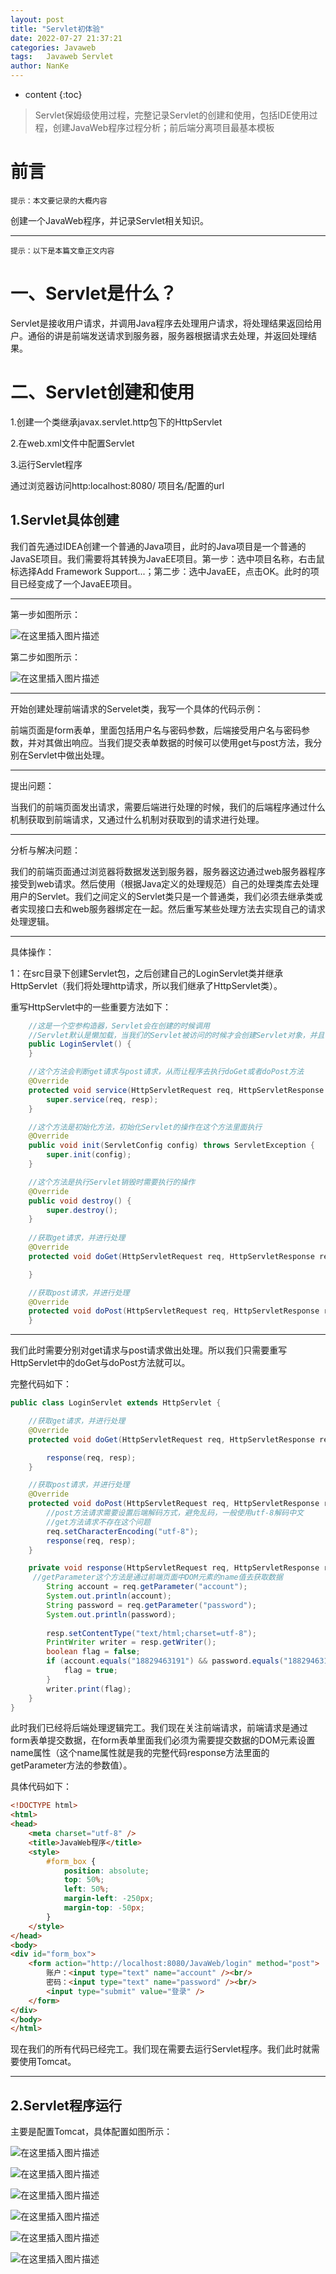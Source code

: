 ```yaml
---
layout: post
title: "Servlet初体验"
date: 2022-07-27 21:37:21
categories: Javaweb
tags:   Javaweb Servlet
author: NanKe
---
```


* content
{:toc}
> Servlet保姆级使用过程，完整记录Servlet的创建和使用，包括IDE使用过程，创建JavaWeb程序过程分析；前后端分离项目最基本模板



# 前言
`提示：本文要记录的大概内容`

创建一个JavaWeb程序，并记录Servlet相关知识。

---

`提示：以下是本篇文章正文内容`

# 一、Servlet是什么？
Servlet是接收用户请求，并调用Java程序去处理用户请求，将处理结果返回给用户。通俗的讲是前端发送请求到服务器，服务器根据请求去处理，并返回处理结果。
# 二、Servlet创建和使用
1.创建一个类继承javax.servlet.http包下的HttpServlet

2.在web.xml文件中配置Servlet

3.运行Servlet程序

通过浏览器访问http:localhost:8080/ 项目名/配置的url

## 1.Servlet具体创建
我们首先通过IDEA创建一个普通的Java项目，此时的Java项目是一个普通的JavaSE项目。我们需要将其转换为JavaEE项目。第一步：选中项目名称，右击鼠标选择Add Framework Support...；第二步：选中JavaEE，点击OK。此时的项目已经变成了一个JavaEE项目。

---
第一步如图所示：

![在这里插入图片描述](https://raw.githubusercontent.com/crazymen-nanke/image/master/note/202303181215877.png)



第二步如图所示：

![在这里插入图片描述](https://raw.githubusercontent.com/crazymen-nanke/image/master/note/202303181215107.png)



---
开始创建处理前端请求的Servelet类，我写一个具体的代码示例：

前端页面是form表单，里面包括用户名与密码参数，后端接受用户名与密码参数，并对其做出响应。当我们提交表单数据的时候可以使用get与post方法，我分别在Servlet中做出处理。

---
提出问题：

当我们的前端页面发出请求，需要后端进行处理的时候，我们的后端程序通过什么机制获取到前端请求，又通过什么机制对获取到的请求进行处理。

---
分析与解决问题：

我们的前端页面通过浏览器将数据发送到服务器，服务器这边通过web服务器程序接受到web请求。然后使用（根据Java定义的处理规范）自己的处理类库去处理用户的Servlet。我们之间定义的Servlet类只是一个普通类，我们必须去继承类或者实现接口去和web服务器绑定在一起。然后重写某些处理方法去实现自己的请求处理逻辑。

---

具体操作：

1：在src目录下创建Servlet包，之后创建自己的LoginServlet类并继承HttpServlet（我们将处理http请求，所以我们继承了HttpServlet类）。

重写HttpServlet中的一些重要方法如下：
```java
    //这是一个空参构造器，Servlet会在创建的时候调用
    //Servlet默认是懒加载，当我们的Servlet被访问的时候才会创建Servlet对象，并且使用的是单例模式
    public LoginServlet() {
    }

    //这个方法会判断get请求与post请求，从而让程序去执行doGet或者doPost方法
    @Override
    protected void service(HttpServletRequest req, HttpServletResponse resp) throws ServletException, IOException {
        super.service(req, resp);
    }

    //这个方法是初始化方法，初始化Servlet的操作在这个方法里面执行
    @Override
    public void init(ServletConfig config) throws ServletException {
        super.init(config);
    }

    //这个方法是执行Servlet销毁时需要执行的操作
    @Override
    public void destroy() {
        super.destroy();
    }
    
    //获取get请求，并进行处理
	@Override
    protected void doGet(HttpServletRequest req, HttpServletResponse resp) throws 		ServletException, IOException {

    }

	//获取post请求，并进行处理
    @Override
    protected void doPost(HttpServletRequest req, HttpServletResponse resp) throws ServletException, IOException {
    }
```

---
我们此时需要分别对get请求与post请求做出处理。所以我们只需要重写HttpServlet中的doGet与doPost方法就可以。

完整代码如下：

```java
public class LoginServlet extends HttpServlet {

    //获取get请求，并进行处理
    @Override
    protected void doGet(HttpServletRequest req, HttpServletResponse resp) throws ServletException, IOException {

        response(req, resp);
    }

    //获取post请求，并进行处理
    @Override
    protected void doPost(HttpServletRequest req, HttpServletResponse resp) throws ServletException, IOException {
        //post方法请求需要设置后端解码方式，避免乱码，一般使用utf-8解码中文
        //get方法请求不存在这个问题
        req.setCharacterEncoding("utf-8");
        response(req, resp);
    }

    private void response(HttpServletRequest req, HttpServletResponse resp) throws IOException {
     //getParameter这个方法是通过前端页面中DOM元素的name值去获取数据
        String account = req.getParameter("account");
        System.out.println(account);
        String password = req.getParameter("password");
        System.out.println(password);
        
        resp.setContentType("text/html;charset=utf-8");
        PrintWriter writer = resp.getWriter();
        boolean flag = false;
        if (account.equals("18829463191") && password.equals("18829463191")) {
            flag = true;
        }
        writer.print(flag);
    }
}
```
此时我们已经将后端处理逻辑完工。我们现在关注前端请求，前端请求是通过form表单提交数据，在form表单里面我们必须为需要提交数据的DOM元素设置name属性（这个name属性就是我的完整代码response方法里面的getParameter方法的参数值）。

具体代码如下：

```html
<!DOCTYPE html>
<html>
<head>
    <meta charset="utf-8" />
    <title>JavaWeb程序</title>
    <style>
        #form_box {
            position: absolute;
            top: 50%;
            left: 50%;
            margin-left: -250px;
            margin-top: -50px;
        }
    </style>
</head>
<body>
<div id="form_box">
    <form action="http://localhost:8080/JavaWeb/login" method="post">
        账户：<input type="text" name="account" /><br/>
        密码：<input type="text" name="password" /><br/>
        <input type="submit" value="登录" />
    </form>
</div>
</body>
</html>
```
现在我们的所有代码已经完工。我们现在需要去运行Servlet程序。我们此时就需要使用Tomcat。

----
## 2.Servlet程序运行
主要是配置Tomcat，具体配置如图所示：

![在这里插入图片描述](https://raw.githubusercontent.com/crazymen-nanke/image/master/note/202303181216073.png)

![在这里插入图片描述](https://raw.githubusercontent.com/crazymen-nanke/image/master/note/202303181216840.png)

![在这里插入图片描述](https://raw.githubusercontent.com/crazymen-nanke/image/master/note/202303181217800.png)

![在这里插入图片描述](https://raw.githubusercontent.com/crazymen-nanke/image/master/note/202303181217910.png)

![在这里插入图片描述](https://raw.githubusercontent.com/crazymen-nanke/image/master/note/202303181217976.png)

![在这里插入图片描述](https://raw.githubusercontent.com/crazymen-nanke/image/master/note/202303181217507.png)

